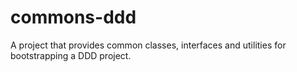 # commons-ddd
A project that provides common classes, interfaces and utilities for bootstrapping a DDD project.
